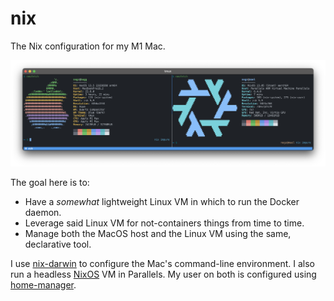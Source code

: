 # nix

The Nix configuration for my M1 Mac. 

![My NixOS Setup!](nix.png "A screenshot of my NixOS terminals")

The goal here is to:

* Have a _somewhat_ lightweight Linux VM in which to run the Docker daemon.
* Leverage said Linux VM for not-containers things from time to time.
* Manage both the MacOS host and the Linux VM using the same, declarative tool.

I use [nix-darwin] to configure the Mac's command-line environment. I also run a
headless [NixOS] VM in Parallels. My user on both is configured using
[home-manager].

[nix-darwin]: https://github.com/LnL7/nix-darwin
[NixOS]: https://nixos.org
[home-manager]: https://github.com/nix-community/home-manager

